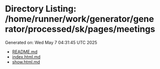 # Directory Listing: /home/runner/work/generator/generator/processed/sk/pages/meetings
Generated on: Wed May  7 04:31:45 UTC 2025

- [README.md](README.md)
- [index.html.md](index.html.md)
- [show.html.md](show.html.md)
